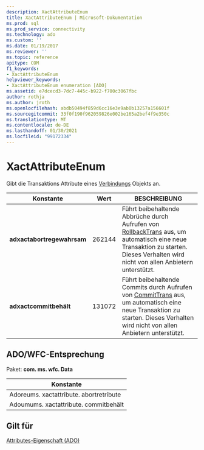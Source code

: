 ```yaml
---
description: XactAttributeEnum
title: XactAttributeEnum | Microsoft-Dokumentation
ms.prod: sql
ms.prod_service: connectivity
ms.technology: ado
ms.custom: ''
ms.date: 01/19/2017
ms.reviewer: ''
ms.topic: reference
apitype: COM
f1_keywords:
- XactAttributeEnum
helpviewer_keywords:
- XactAttributeEnum enumeration [ADO]
ms.assetid: e7dcecd3-7dc7-445c-b922-f700c3067fbc
author: rothja
ms.author: jroth
ms.openlocfilehash: abdb50494f859d6cc16e3e9ab0b13257a156601f
ms.sourcegitcommit: 33f0f190f962059826e002be165a2bef4f9e350c
ms.translationtype: MT
ms.contentlocale: de-DE
ms.lasthandoff: 01/30/2021
ms.locfileid: "99172334"
---
```

# <a name="xactattributeenum"></a>XactAttributeEnum
Gibt die Transaktions Attribute eines [Verbindungs](./connection-object-ado.md) Objekts an.  
  
|Konstante|Wert|BESCHREIBUNG|  
|--------------|-----------|-----------------|  
|**adxactabortregewahrsam**|262144|Führt beibehaltende Abbrüche durch Aufrufen von [RollbackTrans](./begintrans-committrans-and-rollbacktrans-methods-ado.md) aus, um automatisch eine neue Transaktion zu starten. Dieses Verhalten wird nicht von allen Anbietern unterstützt.|  
|**adxactcommitbehält**|131072|Führt beibehaltende Commits durch Aufrufen von [CommitTrans](./begintrans-committrans-and-rollbacktrans-methods-ado.md) aus, um automatisch eine neue Transaktion zu starten. Dieses Verhalten wird nicht von allen Anbietern unterstützt.|  
  
## <a name="adowfc-equivalent"></a>ADO/WFC-Entsprechung  
 Paket: **com. ms. wfc. Data**  
  
|Konstante|  
|--------------|  
|Adoreums. xactattribute. abortretribute|  
|Adoumums. xactattribute. commitbehält|  
  
## <a name="applies-to"></a>Gilt für  
 [Attributes-Eigenschaft (ADO)](./attributes-property-ado.md)